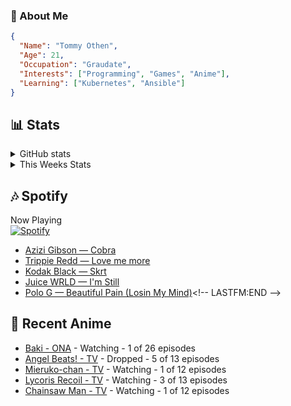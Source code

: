 ### 👋 About Me
```json
{
  "Name": "Tommy Othen",
  "Age": 21,
  "Occupation": "Graudate",
  "Interests": ["Programming", "Games", "Anime"],
  "Learning": ["Kubernetes", "Ansible"]
}
```

## 📊 Stats
<details>
  <summary>GitHub stats</summary>
  <a href="https://github.com/anuraghazra/github-readme-stats">
    <img src="https://github-readme-stats.vercel.app/api?username=tommyothen&show_icons=true&count_private=true&hide=prs,issues">
  </a>
</details>

<details>
  <summary>This Weeks Stats</summary>
  <a href="https://github.com/anuraghazra/github-readme-stats">
    <img src="https://github-readme-stats.vercel.app/api/wakatime?username=tommyothen&cache_seconds=1800&custom_title=Top%20Languages">
  </a>
</details>

## 🎶 Spotify
Now Playing\
[![Spotify](https://novatorem-dasushiasian.vercel.app/api/spotify)](https://open.spotify.com/user/g90805640970)
<!-- LASTFM:START -->
* [Azizi Gibson — Cobra](https://www.last.fm/music/Azizi+Gibson/_/Cobra)
* [Trippie Redd — Love me more](https://www.last.fm/music/Trippie+Redd/_/Love+me+more)
* [Kodak Black — Skrt](https://www.last.fm/music/Kodak+Black/_/Skrt)
* [Juice WRLD — I&#39;m Still](https://www.last.fm/music/Juice+WRLD/_/I%27m+Still)
* [Polo G — Beautiful Pain &lpar;Losin My Mind&rpar;](https://www.last.fm/music/Polo+G/_/Beautiful+Pain+&lpar;Losin+My+Mind&rpar;)<!-- LASTFM:END -->

## 🗻 Recent Anime
<!-- ANIME-LIST:START -->
* [Baki - ONA](https://myanimelist.net/anime/34443/Baki) - Watching - 1 of 26 episodes
* [Angel Beats! - TV](https://myanimelist.net/anime/6547/Angel_Beats) - Dropped - 5 of 13 episodes
* [Mieruko-chan - TV](https://myanimelist.net/anime/48483/Mieruko-chan) - Watching - 1 of 12 episodes
* [Lycoris Recoil - TV](https://myanimelist.net/anime/50709/Lycoris_Recoil) - Watching - 3 of 13 episodes
* [Chainsaw Man - TV](https://myanimelist.net/anime/44511/Chainsaw_Man) - Watching - 1 of 12 episodes<!-- ANIME-LIST:END -->
